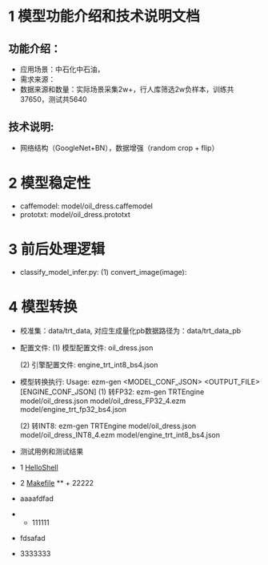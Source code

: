 # 1 模型功能介绍和技术说明文档
## 功能介绍：
*    应用场景：中石化中石油，
*    需求来源：
*    数据来源和数量：实际场景采集2w+，行人库筛选2w负样本，训练共37650，测试共5640

## 技术说明:
*    网络结构（GoogleNet+BN），数据增强（random crop + flip）

# 2 模型稳定性
* caffemodel: model/oil_dress.caffemodel
* prototxt: model/oil_dress.prototxt



# 3 前后处理逻辑
* classify_model_infer.py:
    (1) convert_image(image): 


# 4 模型转换
* 校准集：data/trt_data, 对应生成量化pb数据路径为：data/trt_data_pb
* 配置文件:
    (1) 模型配置文件: oil_dress.json
    
    (2) 引擎配置文件: engine_trt_int8_bs4.json

* 模型转换执行: Usage: ezm-gen <ENGINE> <MODEL_CONF_JSON> <OUTPUT_FILE> [ENGINE_CONF_JSON]
    (1) 转FP32: ezm-gen TRTEngine model/oil_dress.json model/oil_dress_FP32_4.ezm model/engine_trt_fp32_bs4.json
    
    (2) 转INT8:  ezm-gen TRTEngine model/oil_dress.json model/oil_dress_INT8_4.ezm model/engine_trt_int8_bs4.json

* 测试用例和测试结果




* 1 [HelloShell](https://github.com/AllenMao/Demo/tree/master/learningShell)

* 2 [Makefile](https://github.com/AllenMao/Demo/tree/master/learningShell/makefile)
** + 22222
+ aaaafdfad

* + 111111
+ fdsafad

 + 3333333
